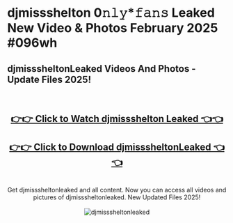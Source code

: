 # djmissshelton 0𝚗𝚕𝚢*𝚏𝚊𝚗𝚜 Leaked New Video & Photos February 2025 #096wh

<h2>djmisssheltonLeaked Videos And Photos - Update Files 2025!</h2>
<br>
<div align="center">
<h2><a href="https://mediaupload.pro?title=djmissshelton&ref=11F" rel="nofollow">👉👉 Click to Watch djmissshelton Leaked 👈👈</a></h2>
<h2><a href="https://mediaupload.pro?title=djmissshelton&ref=11F" rel="nofollow">👉👉 Click to Download djmisssheltonLeaked 👈👈</a></h2>
<br>
Get djmisssheltonleaked and all content. Now you can access all videos and pictures of djmisssheltonleaked. New Updated Files 2025!
<br>
<br>
<a href="https://mediaupload.pro?title=djmissshelton&ref=11F" rel="nofollow" data-target="animated-image.originalLink"><img src="https://i.ibb.co/Gkj2r4b/banner.png" alt="djmisssheltonleaked" style="max-width: 100%; display: inline-block;" data-target="animated-image.originalImage"></a>
</div>
<br>

